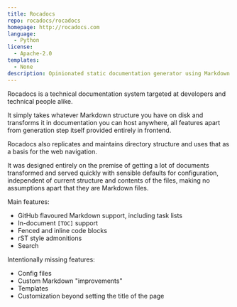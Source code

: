 ```yaml
---
title: Rocadocs
repo: rocadocs/rocadocs
homepage: http://rocadocs.com
language:
  - Python
license:
  - Apache-2.0
templates:
  - None
description: Opinionated static documentation generator using Markdown
---
```


Rocadocs is a technical documentation system targeted at developers and technical people alike.

It simply takes whatever Markdown structure you have on disk and transforms it in documentation you can host anywhere, 
all features apart from generation step itself provided entirely in frontend.

Rocadocs also replicates and maintains directory structure and uses that as a basis for the web navigation.

It was designed entirely on the premise of getting a lot of documents transformed and served quickly 
with sensible defaults for configuration, independent of current structure and contents of the files, making no assumptions 
apart that they are Markdown files.

Main features:

- GitHub flavoured Markdown support, including task lists
- In-document `[TOC]` support
- Fenced and inline code blocks
- rST style admonitions
- Search

Intentionally missing features:

- Config files
- Custom Markdown "improvements"
- Templates
- Customization beyond setting the title of the page
